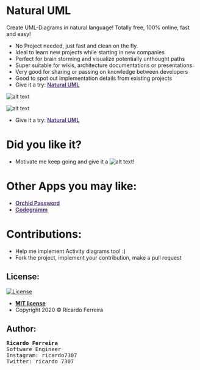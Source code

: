 # Natural UML 
Create UML-Diagrams in natural language! Totally free, 100% online, fast and easy!
 - No Project needed, just fast and clean on the fly.
 - Ideal to learn new projects while starting in new companies
 - Perfect for brain storming and visualize potentially unthought paths
 - Super suitable for wikis, architecture documentations or presentations.
 - Very good for sharing or passing on knowledge between developers
 - Good to spot out implementation details from existing projects
 - Give it a try: <a href="https://treslines.github.io/" target="_blank" style="color: #563D7C;"><b> Natural UML</b></a> 
 
 ![alt text](https://github.com/treslines/treslines.github.io/blob/master/assets/cla.PNG "Home")
 
 ![alt text](https://github.com/treslines/treslines.github.io/blob/master/assets/use.PNG "Home")
 
 - Give it a try: <a href="https://treslines.github.io/" target="_blank" style="color: #563D7C;"><b> Natural UML</b></a> 

# Did you like it?
 - Motivate me keep going and give it a ![alt text](https://github.com/treslines/treslines.github.io/blob/master/assets/star.png "Star")!

# Other Apps you may like:
- <a href="https://play.google.com/store/apps/details?id=com.softsuit.orchid" target="_blank" style="color: #563D7C;"><b> Orchid Password</b></a> 
- <a href="http://codegramm.herokuapp.com/index.html" target="_blank" style="color: #563D7C;"><b> Codegramm</b></a>

# Contributions:
  - Help me implement Activity diagrams too! :)
  - Fork the project, implement your contribution, make a pull request
  
## License:
[![License](http://img.shields.io/:license-mit-blue.svg?style=flat-square)](http://badges.mit-license.org)
- **[MIT license](http://opensource.org/licenses/mit-license.php)**
- Copyright 2020 © Ricardo Ferreira

## Author:
<pre>
<b>Ricardo Ferreira</b>
Software Engineer
Instagram: ricardo7307
Twitter: ricardo_7307
</pre>
